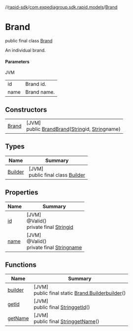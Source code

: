 //[rapid-sdk](../../../index.md)/[com.expediagroup.sdk.rapid.models](../index.md)/[Brand](index.md)

# Brand

public final class [Brand](index.md)

An individual brand.

#### Parameters

JVM

| | |
|---|---|
| id | Brand id. |
| name | Brand name. |

## Constructors

| | |
|---|---|
| [Brand](-brand.md) | [JVM]<br>public [Brand](index.md)[Brand](-brand.md)([String](https://docs.oracle.com/javase/8/docs/api/java/lang/String.html)id, [String](https://docs.oracle.com/javase/8/docs/api/java/lang/String.html)name) |

## Types

| Name | Summary |
|---|---|
| [Builder](-builder/index.md) | [JVM]<br>public final class [Builder](-builder/index.md) |

## Properties

| Name | Summary |
|---|---|
| [id](index.md#-311476271%2FProperties%2F700308213) | [JVM]<br>@Valid()<br>private final [String](https://docs.oracle.com/javase/8/docs/api/java/lang/String.html)[id](index.md#-311476271%2FProperties%2F700308213) |
| [name](index.md#-2074683231%2FProperties%2F700308213) | [JVM]<br>@Valid()<br>private final [String](https://docs.oracle.com/javase/8/docs/api/java/lang/String.html)[name](index.md#-2074683231%2FProperties%2F700308213) |

## Functions

| Name | Summary |
|---|---|
| [builder](builder.md) | [JVM]<br>public final static [Brand.Builder](-builder/index.md)[builder](builder.md)() |
| [getId](get-id.md) | [JVM]<br>public final [String](https://docs.oracle.com/javase/8/docs/api/java/lang/String.html)[getId](get-id.md)() |
| [getName](get-name.md) | [JVM]<br>public final [String](https://docs.oracle.com/javase/8/docs/api/java/lang/String.html)[getName](get-name.md)() |
